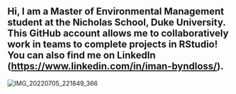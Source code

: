## Hi, I am a Master of Environmental Management student at the Nicholas School, Duke University. This GitHub account allows me to collaboratively work in teams to complete projects in RStudio! You can also find me on LinkedIn (https://www.linkedin.com/in/iman-byndloss/).
![IMG_20220705_221849_366](https://github.com/user-attachments/assets/a9af1b60-737b-4ba4-b71a-a2d310e9b6a7)

<!--
**ImanByndloss/ImanByndloss** is a ✨ _special_ ✨ repository because its `README.md` (this file) appears on your GitHub profile.

Here are some ideas to get you started:

- 🔭 I’m currently working on ...
- 🌱 I’m currently learning ...
- 👯 I’m looking to collaborate on ...
- 🤔 I’m looking for help with ...
- 💬 Ask me about ...
- 📫 How to reach me: ...
- 😄 Pronouns: ...
- ⚡ Fun fact: ...
-->
